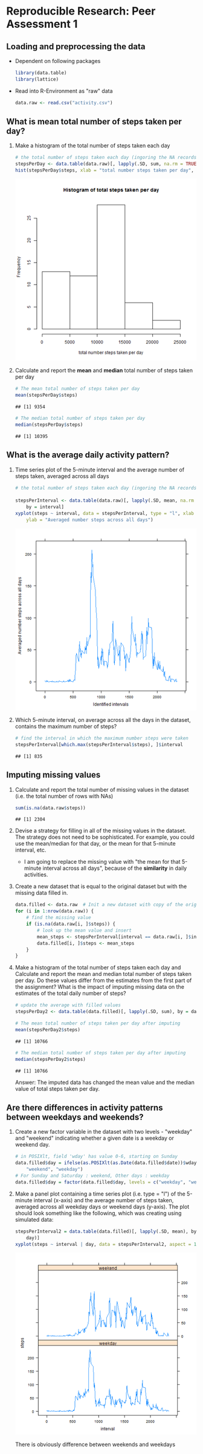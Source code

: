 # Reproducible Research: Peer Assessment 1

## Loading and preprocessing the data
* Dependent on following packages
    
    ```r
    library(data.table)
    library(lattice)
    ```

* Read into R-Environment as "raw" data
    
    ```r
    data.raw <- read.csv("activity.csv")
    ```



## What is mean total number of steps taken per day?

1. Make a histogram of the total number of steps taken each day
    
    
    ```r
    # the total number of steps taken each day (ingoring the NA records)
    stepsPerDay <- data.table(data.raw)[, lapply(.SD, sum, na.rm = TRUE), by = date]
    hist(stepsPerDay$steps, xlab = "total number steps taken per day", main = "Histogram of total steps taken per day")
    ```
    
    ![plot of chunk unnamed-chunk-3](figure/unnamed-chunk-3.png) 


2. Calculate and report the **mean** and **median** total number of steps taken per day 

    
    ```r
    # The mean total number of steps taken per day
    mean(stepsPerDay$steps)
    ```
    
    ```
    ## [1] 9354
    ```
    
    ```r
    # The median total number of steps taken per day
    median(stepsPerDay$steps)
    ```
    
    ```
    ## [1] 10395
    ```



## What is the average daily activity pattern?
1. Time series plot of the 5-minute interval and the average number of steps taken, averaged across all days

    
    ```r
    # the total number of steps taken each day (ingoring the NA records)
    
    stepsPerInterval <- data.table(data.raw)[, lapply(.SD, mean, na.rm = TRUE), 
        by = interval]
    xyplot(steps ~ interval, data = stepsPerInterval, type = "l", xlab = "Identified intervals", 
        ylab = "Averaged number steps across all days")
    ```
    
    ![plot of chunk unnamed-chunk-5](figure/unnamed-chunk-5.png) 


2. Which 5-minute interval, on average across all the days in the dataset, contains the maximum number of steps?
    
    ```r
    # find the interval in which the maximum number steps were taken
    stepsPerInterval[which.max(stepsPerInterval$steps), ]$interval
    ```
    
    ```
    ## [1] 835
    ```


## Imputing missing values
1. Calculate and report the total number of missing values in the dataset (i.e. the total number of rows with NAs)
    
    ```r
    sum(is.na(data.raw$steps))
    ```
    
    ```
    ## [1] 2304
    ```


2. Devise a strategy for filling in all of the missing values in the dataset. The strategy does not need to be sophisticated. For example, you could use the mean/median for that day, or the mean for that 5-minute interval, etc.
    * I am going to replace the missing value with "the mean for that 5-minute interval across all days", because of the **similarity** in daily activities.
    
3. Create a new dataset that is equal to the original dataset but with the missing data filled in.
    
    ```r
    data.filled <- data.raw  # Init a new dataset with copy of the original data
    for (i in 1:nrow(data.raw)) {
        # find the missing value
        if (is.na(data.raw[i, ]$steps)) {
            # look up the mean value and insert
            mean_steps <- stepsPerInterval[interval == data.raw[i, ]$interval, ]$steps
            data.filled[i, ]$steps <- mean_steps
        }
    }
    ```

    
4. Make a histogram of the total number of steps taken each day and Calculate and report the mean and median total number of steps taken per day. Do these values differ from the estimates from the first part of the assignment? What is the impact of imputing missing data on the estimates of the total daily number of steps?

    
    ```r
    # update the average with filled values
    stepsPerDay2 <- data.table(data.filled)[, lapply(.SD, sum), by = date]
    ```

    
    ```r
    # The mean total number of steps taken per day after imputing
    mean(stepsPerDay2$steps)
    ```
    
    ```
    ## [1] 10766
    ```
    
    ```r
    # The median total number of steps taken per day after imputing
    median(stepsPerDay2$steps)
    ```
    
    ```
    ## [1] 10766
    ```

    
    Answer: The imputed data has changed the mean value and the median value of total steps taken per day. 

## Are there differences in activity patterns between weekdays and weekends?

1. Create a new factor variable in the dataset with two levels - "weekday" and "weekend" indicating whether a given date is a weekday or weekend day.
    
    ```r
    # in POSIXlt, field 'wday' has value 0-6, starting on Sunday
    data.filled$day = ifelse(as.POSIXlt(as.Date(data.filled$date))$wday%%6 == 0, 
        "weekend", "weekday")
    # For Sunday and Saturday : weekend, Other days : weekday
    data.filled$day = factor(data.filled$day, levels = c("weekday", "weekend"))
    ```



2. Make a panel plot containing a time series plot (i.e. type = "l") of the 5-minute interval (x-axis) and the average number of steps taken, averaged across all weekday days or weekend days (y-axis). The plot should look something like the following, which was creating using simulated data:
    
    ```r
    stepsPerInterval2 = data.table(data.filled)[, lapply(.SD, mean), by = list(interval, 
        day)]
    xyplot(steps ~ interval | day, data = stepsPerInterval2, aspect = 1/2, type = "l")
    ```
    
    ![plot of chunk unnamed-chunk-12](figure/unnamed-chunk-12.png) 

    
    There is obviously difference between weekends and weekdays
